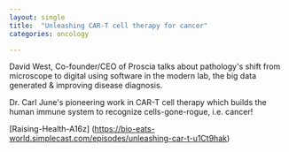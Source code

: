 ```yaml
---
layout: single
title:  "Unleashing CAR-T cell therapy for cancer"
categories: oncology

---
```

David West, Co-founder/CEO of Proscia talks about pathology's shift from microscope to digital using software in the modern lab, the big data generated & improving disease diagnosis.


Dr. Carl June's pioneering work in CAR-T cell therapy which builds the human immune system to recognize cells-gone-rogue, i.e. cancer!

[Raising-Health-A16z] (https://bio-eats-world.simplecast.com/episodes/unleashing-car-t-u1Ct9hak)